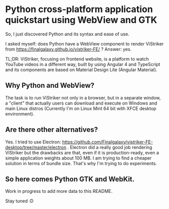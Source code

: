 # Python cross-platform application quickstart using WebView and GTK
So, I just discovered Python and its syntax and ease of use.

I asked myself: does Python have a WebView component to render ViStriker from https://finalgalaxy.github.io/vistriker-FE/ ? Answer: yes.

TL;DR: ViStriker, focusing on frontend website, is a platform to watch YouTube videos in a different way, built by using Angular 4 and TypeScript and its components are based on Material Design Lite (Angular Material).

## Why Python and WebView?
The task is to run ViStriker not only in a browser, but in a separate window, a "client" that actually users can download and execute on Windows and main Linux distros (Currently I'm on Linux Mint 64 bit with XFCE desktop environment).

## Are there other alternatives?
Yes. I tried to use Electron: https://github.com/Finalgalaxy/vistriker-FE-desktop/tree/master/electron . Electron did a really good job rendering ViStriker but the drawbacks are that, even if it is production-ready, even a simple application weights about 100 MB. I am trying to find a cheaper solution in terms of bundle size. That's why I'm trying to do experiments.

## So here comes Python GTK and WebKit.
Work in progress to add more data to this README.

Stay tuned :D
